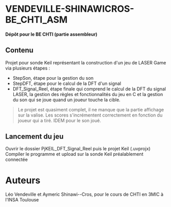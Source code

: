 # VENDEVILLE-SHINAWICROS-BE_CHTI_ASM
#### Dépôt pour le BE CHTI (partie assembleur)



## Contenu
Projet pour sonde Keil représentant la construction d'un jeu de LASER Game via plusieurs étapes :

- StepSon, étape pour la gestion du son
- StepDFT, étape pour le calcul de la DFT d'un signal
- DFT_Signal_Reel, étape finale qui comprend le calcul de la DFT du signal LASER, la gestion des règles et fonctionnalités du jeu en C et la gestion du son qui se joue quand un joueur touche la cible.


> Le projet est quasiment complet, il ne manque
> que la partie affichage sur la valise.
> Les scores s'incrémentent correctement en fonction
> du joueur qui a tiré. IDEM pour le son joué.



## Lancement du jeu

Ouvrir le dossier PjKEIL_DFT_Signal_Reel puis le projet Keil (.uvprojx)
Compiler le programme et upload sur la sonde Keil préalablement connectée

# Auteurs
Léo Vendeville et Aymeric Shinawi--Cros, pour le cours de CHTI en 3MIC à l'INSA Toulouse